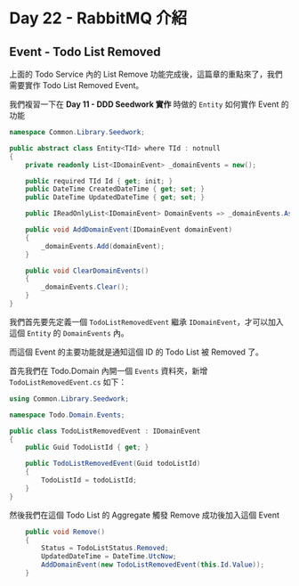 # Day 22 - RabbitMQ 介紹

## Event - Todo List Removed

上面的 Todo Service 內的 List Remove 功能完成後，這篇章的重點來了，我們需要實作 Todo List Removed Event。

我們複習一下在 **Day 11 - DDD Seedwork 實作** 時做的 `Entity` 如何實作 Event 的功能

```csharp
namespace Common.Library.Seedwork;

public abstract class Entity<TId> where TId : notnull
{
    private readonly List<IDomainEvent> _domainEvents = new();

    public required TId Id { get; init; }
    public DateTime CreatedDateTime { get; set; }
    public DateTime UpdatedDateTime { get; set; }

    public IReadOnlyList<IDomainEvent> DomainEvents => _domainEvents.AsReadOnly();

    public void AddDomainEvent(IDomainEvent domainEvent)
    {
        _domainEvents.Add(domainEvent);
    }

    public void ClearDomainEvents()
    {
        _domainEvents.Clear();
    }
}
```

我們首先要先定義一個 `TodoListRemovedEvent` 繼承 `IDomainEvent`，才可以加入這個 `Entity` 的 `DomainEvents` 內。

而這個 Event 的主要功能就是通知這個 ID 的 Todo List 被 Removed 了。

首先我們在 Todo.Domain 內開一個 `Events` 資料夾，新增 `TodoListRemovedEvent.cs` 如下：

```csharp
using Common.Library.Seedwork;

namespace Todo.Domain.Events;

public class TodoListRemovedEvent : IDomainEvent
{
    public Guid TodoListId { get; }

    public TodoListRemovedEvent(Guid todoListId)
    {
        TodoListId = todoListId;
    }
}
```

然後我們在這個 Todo List 的 Aggregate 觸發 Remove 成功後加入這個 Event

```csharp
    public void Remove()
    {
        Status = TodoListStatus.Removed;
        UpdatedDateTime = DateTime.UtcNow;
        AddDomainEvent(new TodoListRemovedEvent(this.Id.Value));
    }
```
